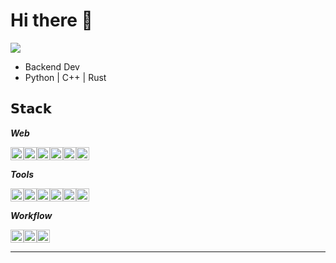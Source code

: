 # Hi there 👋
[![](https://img.shields.io/badge/-@assense-%23181717?style=flat-square&logo=github)](https://github.com/assense)
* Backend Dev
* Python | C++ | Rust


## 𝗦𝘁𝗮𝗰𝗸
__*Web*__ 
<div style="display: flex;">
  <img src="https://img.shields.io/badge/python-3670A0?style=for-the-badge&logo=python&logoColor=ffdd54" height="21">
  <img src="https://img.shields.io/badge/FastAPI-005571?style=for-the-badge&logo=fastapi" height="21">
  <img src="https://img.shields.io/badge/postgresql-4169e1?style=for-the-badge&logo=postgresql&logoColor=white" height="21">
  <img src="https://img.shields.io/badge/MongoDB-4EA94B?style=for-the-badge&logo=mongodb&logoColor=white" height="21">
  <img src="https://img.shields.io/badge/redis-%23DD0031.svg?&style=for-the-badge&logo=redis&logoColor=white" height="21">
  <img src="https://img.shields.io/badge/celery-%2337814A.svg?&style=for-the-badge&logo=celery&logoColor=white" height="21">
</div>

__*Tools*__
<div style="display: flex;">
  <img src="https://img.shields.io/badge/Docker-2496ED?style=flat-square&logo=Docker&logoColor=white" height="21">
  <img src="https://img.shields.io/badge/kubernetes-%23326ce5.svg?style=for-the-badge&logo=kubernetes&logoColor=white" height="21">
  <img src="https://img.shields.io/badge/git-%23F05033.svg?style=for-the-badge&logo=git&logoColor=white" height="21">
  <img src="https://img.shields.io/badge/github-%23121011.svg?style=for-the-badge&logo=github&logoColor=white" height="21">
  <img src="https://img.shields.io/badge/-selenium-%43B02A?style=for-the-badge&logo=selenium&logoColor=white" height="21">
  <img src="https://img.shields.io/badge/shell_script-%23121011.svg?style=for-the-badge&logo=gnu-bash&logoColor=white" height="21">

  
</div>

__*Workflow*__
<div style="display: flex;">
  <img src="https://img.shields.io/badge/NeoVim-%2357A143.svg?&style=for-the-badge&logo=neovim&logoColor=white" height="21">
  <img src="https://img.shields.io/static/v1?style=for-the-badge&message=awesomeWM&color=535D6C&logo=awesomeWM&logoColor=FFFFFF&label=" height="21">
  <img src="https://img.shields.io/badge/Arch%20Linux-1793D1?logo=arch-linux&logoColor=fff&style=for-the-badge" height="21">
</div>

---
